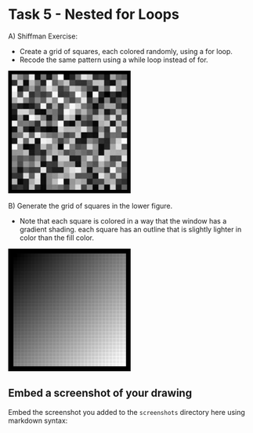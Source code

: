 # Task 5 - Nested for Loops

A) Shiffman Exercise: 
  * Create a grid of squares, each colored randomly, using a for loop. 
  * Recode the same pattern using a while loop instead of for.
  
<img src="images/img5.png" width="250px">

B) Generate the grid of squares in the lower figure. 
  * Note that each square is colored in a way that the window has a gradient shading.
each square has an outline that is slightly lighter in color than the fill color. 

<img src="images/img6.png" width="250px">

## Embed a screenshot of your drawing

Embed the screenshot you added to the `screenshots` directory here using markdown syntax:
